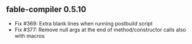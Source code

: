## fable-compiler 0.5.10

- Fix #369: Extra blank lines when running postbuild script
- Fix #377: Remove null args at the end of method/constructor calls also with macros